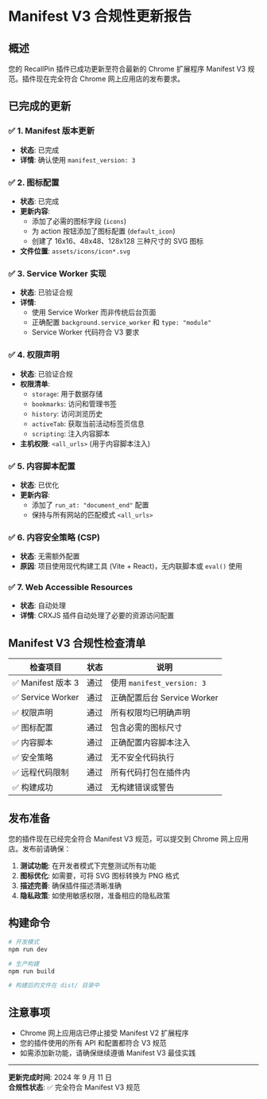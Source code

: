 # Manifest V3 合规性更新报告

## 概述

您的 RecallPin 插件已成功更新至符合最新的 Chrome 扩展程序 Manifest V3 规范。插件现在完全符合 Chrome 网上应用店的发布要求。

## 已完成的更新

### ✅ 1. Manifest 版本更新

- **状态**: 已完成
- **详情**: 确认使用 `manifest_version: 3`

### ✅ 2. 图标配置

- **状态**: 已完成
- **更新内容**:
  - 添加了必需的图标字段 (`icons`)
  - 为 action 按钮添加了图标配置 (`default_icon`)
  - 创建了 16x16、48x48、128x128 三种尺寸的 SVG 图标
- **文件位置**: `assets/icons/icon*.svg`

### ✅ 3. Service Worker 实现

- **状态**: 已验证合规
- **详情**:
  - 使用 Service Worker 而非传统后台页面
  - 正确配置 `background.service_worker` 和 `type: "module"`
  - Service Worker 代码符合 V3 要求

### ✅ 4. 权限声明

- **状态**: 已验证合规
- **权限清单**:
  - `storage`: 用于数据存储
  - `bookmarks`: 访问和管理书签
  - `history`: 访问浏览历史
  - `activeTab`: 获取当前活动标签页信息
  - `scripting`: 注入内容脚本
- **主机权限**: `<all_urls>` (用于内容脚本注入)

### ✅ 5. 内容脚本配置

- **状态**: 已优化
- **更新内容**:
  - 添加了 `run_at: "document_end"` 配置
  - 保持与所有网站的匹配模式 `<all_urls>`

### ✅ 6. 内容安全策略 (CSP)

- **状态**: 无需额外配置
- **原因**: 项目使用现代构建工具 (Vite + React)，无内联脚本或 `eval()` 使用

### ✅ 7. Web Accessible Resources

- **状态**: 自动处理
- **详情**: CRXJS 插件自动处理了必要的资源访问配置

## Manifest V3 合规性检查清单

| 检查项目           | 状态 | 说明                        |
| ------------------ | ---- | --------------------------- |
| ✅ Manifest 版本 3 | 通过 | 使用 `manifest_version: 3`  |
| ✅ Service Worker  | 通过 | 正确配置后台 Service Worker |
| ✅ 权限声明        | 通过 | 所有权限均已明确声明        |
| ✅ 图标配置        | 通过 | 包含必需的图标尺寸          |
| ✅ 内容脚本        | 通过 | 正确配置内容脚本注入        |
| ✅ 安全策略        | 通过 | 无不安全代码执行            |
| ✅ 远程代码限制    | 通过 | 所有代码打包在插件内        |
| ✅ 构建成功        | 通过 | 无构建错误或警告            |

## 发布准备

您的插件现在已经完全符合 Manifest V3 规范，可以提交到 Chrome 网上应用店。发布前请确保：

1. **测试功能**: 在开发者模式下完整测试所有功能
2. **图标优化**: 如需要，可将 SVG 图标转换为 PNG 格式
3. **描述完善**: 确保插件描述清晰准确
4. **隐私政策**: 如使用敏感权限，准备相应的隐私政策

## 构建命令

```bash
# 开发模式
npm run dev

# 生产构建
npm run build

# 构建后的文件在 dist/ 目录中
```

## 注意事项

- Chrome 网上应用店已停止接受 Manifest V2 扩展程序
- 您的插件使用的所有 API 和配置都符合 V3 规范
- 如需添加新功能，请确保继续遵循 Manifest V3 最佳实践

---

**更新完成时间**: 2024 年 9 月 11 日  
**合规性状态**: ✅ 完全符合 Manifest V3 规范
